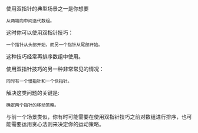 使用双指针的典型场景之一是你想要

    从两端向中间迭代数组。

这时你可以使用双指针技巧：

    一个指针从头部开始，而另一个指针从尾部开始。

这种技巧经常再排序数组中使用。

使用双指针技巧的另一种非常常见的情况：

    同时有一个慢指针和一个快指针。

解决这类问题的关键是:

    确定两个指针的移动策略。

与前一个场景类似，你有时可能需要在使用双指针技巧之前对数组进行排序，也可能需要运用贪心法则来决定你的运动策略。

